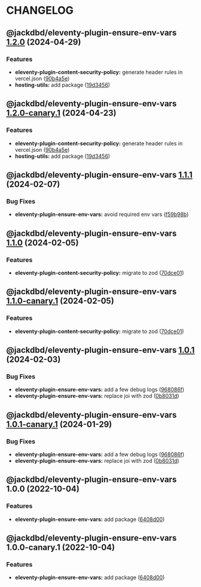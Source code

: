 # CHANGELOG

## @jackdbd/eleventy-plugin-ensure-env-vars [1.2.0](https://github.com/jackdbd/undici/compare/@jackdbd/eleventy-plugin-ensure-env-vars@1.1.1...@jackdbd/eleventy-plugin-ensure-env-vars@1.2.0) (2024-04-29)


### Features

* **eleventy-plugin-content-security-policy:** generate header rules in vercel.json ([90b4a5e](https://github.com/jackdbd/undici/commit/90b4a5e110a5ba243117798ac26be7a5f2d89766))
* **hosting-utils:** add package ([19d3456](https://github.com/jackdbd/undici/commit/19d345632683ce85bbc88d741d0bbe7168b3e302))

## @jackdbd/eleventy-plugin-ensure-env-vars [1.2.0-canary.1](https://github.com/jackdbd/undici/compare/@jackdbd/eleventy-plugin-ensure-env-vars@1.1.1...@jackdbd/eleventy-plugin-ensure-env-vars@1.2.0-canary.1) (2024-04-23)


### Features

* **eleventy-plugin-content-security-policy:** generate header rules in vercel.json ([90b4a5e](https://github.com/jackdbd/undici/commit/90b4a5e110a5ba243117798ac26be7a5f2d89766))
* **hosting-utils:** add package ([19d3456](https://github.com/jackdbd/undici/commit/19d345632683ce85bbc88d741d0bbe7168b3e302))

## @jackdbd/eleventy-plugin-ensure-env-vars [1.1.1](https://github.com/jackdbd/undici/compare/@jackdbd/eleventy-plugin-ensure-env-vars@1.1.0...@jackdbd/eleventy-plugin-ensure-env-vars@1.1.1) (2024-02-07)


### Bug Fixes

* **eleventy-plugin-ensure-env-vars:** avoid required env vars ([f59b98b](https://github.com/jackdbd/undici/commit/f59b98b3053ce7883feeca3007e0676f8dc74827))

## @jackdbd/eleventy-plugin-ensure-env-vars [1.1.0](https://github.com/jackdbd/undici/compare/@jackdbd/eleventy-plugin-ensure-env-vars@1.0.1...@jackdbd/eleventy-plugin-ensure-env-vars@1.1.0) (2024-02-05)


### Features

* **eleventy-plugin-content-security-policy:** migrate to zod ([70dce01](https://github.com/jackdbd/undici/commit/70dce01715f36a4070d491444f50e3ccdb70fad1))

## @jackdbd/eleventy-plugin-ensure-env-vars [1.1.0-canary.1](https://github.com/jackdbd/undici/compare/@jackdbd/eleventy-plugin-ensure-env-vars@1.0.1...@jackdbd/eleventy-plugin-ensure-env-vars@1.1.0-canary.1) (2024-02-05)


### Features

* **eleventy-plugin-content-security-policy:** migrate to zod ([70dce01](https://github.com/jackdbd/undici/commit/70dce01715f36a4070d491444f50e3ccdb70fad1))

## @jackdbd/eleventy-plugin-ensure-env-vars [1.0.1](https://github.com/jackdbd/undici/compare/@jackdbd/eleventy-plugin-ensure-env-vars@1.0.0...@jackdbd/eleventy-plugin-ensure-env-vars@1.0.1) (2024-02-03)


### Bug Fixes

* **eleventy-plugin-ensure-env-vars:** add a few debug logs ([968086f](https://github.com/jackdbd/undici/commit/968086f12cc9b3ec53618c5f683e451cd5414030))
* **eleventy-plugin-ensure-env-vars:** replace joi with zod ([0b8031d](https://github.com/jackdbd/undici/commit/0b8031d45e90728653f513b1e493df857ab78921))

## @jackdbd/eleventy-plugin-ensure-env-vars [1.0.1-canary.1](https://github.com/jackdbd/undici/compare/@jackdbd/eleventy-plugin-ensure-env-vars@1.0.0...@jackdbd/eleventy-plugin-ensure-env-vars@1.0.1-canary.1) (2024-01-29)


### Bug Fixes

* **eleventy-plugin-ensure-env-vars:** add a few debug logs ([968086f](https://github.com/jackdbd/undici/commit/968086f12cc9b3ec53618c5f683e451cd5414030))
* **eleventy-plugin-ensure-env-vars:** replace joi with zod ([0b8031d](https://github.com/jackdbd/undici/commit/0b8031d45e90728653f513b1e493df857ab78921))

## @jackdbd/eleventy-plugin-ensure-env-vars 1.0.0 (2022-10-04)


### Features

* **eleventy-plugin-ensure-env-vars:** add package ([6408d00](https://github.com/jackdbd/undici/commit/6408d004c3c8721bfe37e3633e08db96ca2bd30a))

## @jackdbd/eleventy-plugin-ensure-env-vars 1.0.0-canary.1 (2022-10-04)


### Features

* **eleventy-plugin-ensure-env-vars:** add package ([6408d00](https://github.com/jackdbd/undici/commit/6408d004c3c8721bfe37e3633e08db96ca2bd30a))
